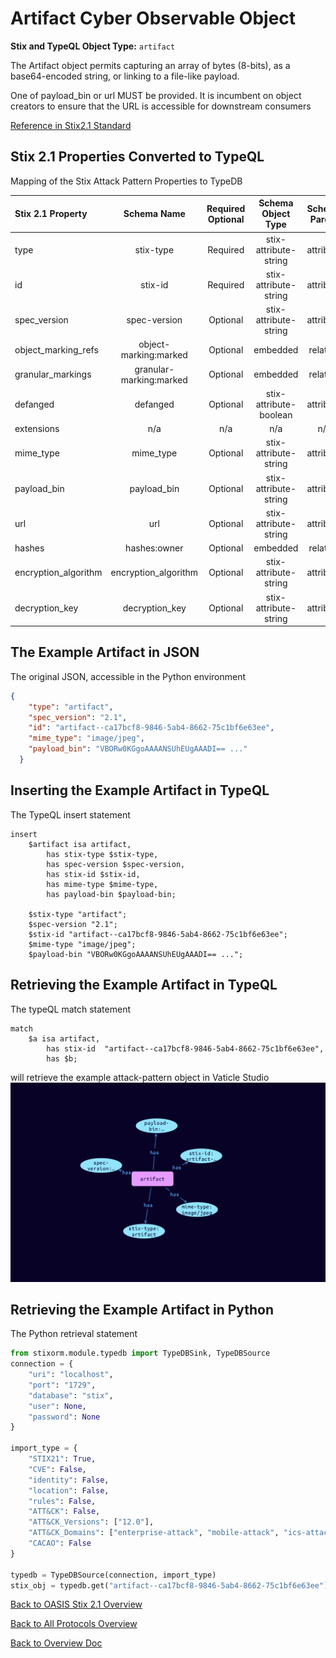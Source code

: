 # Artifact Cyber Observable Object

**Stix and TypeQL Object Type:**  `artifact`

The Artifact object permits capturing an array of bytes (8-bits), as a base64-encoded string, or linking to a file-like payload.

One of payload_bin or url MUST be provided. It is incumbent on object creators to ensure that the URL is accessible for downstream consumers

[Reference in Stix2.1 Standard](https://docs.oasis-open.org/cti/stix/v2.1/os/stix-v2.1-os.html#_4jegwl6ojbes)
## Stix 2.1 Properties Converted to TypeQL
Mapping of the Stix Attack Pattern Properties to TypeDB

|  Stix 2.1 Property    |           Schema Name             | Required  Optional  |      Schema Object Type | Schema Parent  |
|:--------------------|:--------------------------------:|:------------------:|:------------------------:|:-------------:|
|  type                 |            stix-type              |      Required       |  stix-attribute-string    |   attribute    |
|  id                   |             stix-id               |      Required       |  stix-attribute-string    |   attribute    |
|  spec_version         |           spec-version            |      Optional       |  stix-attribute-string    |   attribute    |
|  object_marking_refs  |      object-marking:marked        |      Optional       |   embedded     |relation |
|  granular_markings    |     granular-marking:marked       |      Optional       |   embedded     |relation |
| defanged |defanged |      Optional       |stix-attribute-boolean |   attribute    |
|  extensions           |               n/a                 |        n/a          |           n/a             |      n/a       |
| mime_type         |mime_type         |      Optional       |  stix-attribute-string    |   attribute    |
| payload_bin |payload_bin |      Optional       |  stix-attribute-string    |   attribute    |
| url |url |      Optional       |  stix-attribute-string    |   attribute    |
| hashes |hashes:owner |      Optional       |   embedded     |relation |
| encryption_algorithm |encryption_algorithm |      Optional       |  stix-attribute-string    |   attribute    |
| decryption_key |decryption_key |      Optional       |  stix-attribute-string    |   attribute    |

## The Example Artifact in JSON
The original JSON, accessible in the Python environment
```json
{
    "type": "artifact",  
    "spec_version": "2.1",  
    "id": "artifact--ca17bcf8-9846-5ab4-8662-75c1bf6e63ee",  
    "mime_type": "image/jpeg",  
    "payload_bin": "VBORw0KGgoAAAANSUhEUgAAADI== ..."  
  }
```


## Inserting the Example Artifact in TypeQL
The TypeQL insert statement
```typeql
insert 
    $artifact isa artifact,
        has stix-type $stix-type,
        has spec-version $spec-version,
        has stix-id $stix-id,
        has mime-type $mime-type,
        has payload-bin $payload-bin;
    
    $stix-type "artifact";
    $spec-version "2.1";
    $stix-id "artifact--ca17bcf8-9846-5ab4-8662-75c1bf6e63ee";
    $mime-type "image/jpeg";
    $payload-bin "VBORw0KGgoAAAANSUhEUgAAADI== ...";
```

## Retrieving the Example Artifact in TypeQL
The typeQL match statement

```typeql
match
    $a isa artifact,
        has stix-id  "artifact--ca17bcf8-9846-5ab4-8662-75c1bf6e63ee",
        has $b;
```


will retrieve the example attack-pattern object in Vaticle Studio
![Artifact Example](./img/artifact.png)

## Retrieving the Example Artifact  in Python
The Python retrieval statement

```python
from stixorm.module.typedb import TypeDBSink, TypeDBSource
connection = {
    "uri": "localhost",
    "port": "1729",
    "database": "stix",
    "user": None,
    "password": None
}

import_type = {
    "STIX21": True,
    "CVE": False,
    "identity": False,
    "location": False,
    "rules": False,
    "ATT&CK": False,
    "ATT&CK_Versions": ["12.0"],
    "ATT&CK_Domains": ["enterprise-attack", "mobile-attack", "ics-attack"],
    "CACAO": False
}

typedb = TypeDBSource(connection, import_type)
stix_obj = typedb.get("artifact--ca17bcf8-9846-5ab4-8662-75c1bf6e63ee")
```

 

[Back to OASIS Stix 2.1 Overview](../overview.md)
 

[Back to All Protocols Overview](../../overview.md)
 

[Back to Overview Doc](../../../overview.md)
